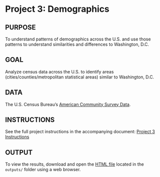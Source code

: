 # Project 3: Demographics

## PURPOSE 
To understand patterns of demographics across the U.S. and use those patterns to understand similarities and differences to Washington, D.C.

## GOAL
Analyze census data across the U.S. to identify areas (cities/counties/metropolitan statistical areas) similar to Washington, D.C.

## DATA
The U.S. Census Bureau’s [American Community Survey Data](https://www.census.gov/programs-surveys/acs/data.html).

## INSTRUCTIONS
See the full project instructions in the accompanying document: [Project 3 Instructions](instructions/Project3_Instructions.pdf)

## OUTPUT
To view the results, download and open the [HTML file](outputs/Project3.html) located in the `outputs/` folder using a web browser.
